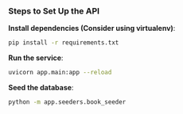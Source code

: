 ### Steps to Set Up the API


**Install dependencies (Consider using virtualenv)**: 
   ```bash
   pip install -r requirements.txt
   ```

**Run the service**: 
   ```bash
   uvicorn app.main:app --reload
   ```

**Seed the database**: 
   ```bash
   python -m app.seeders.book_seeder
   ```





